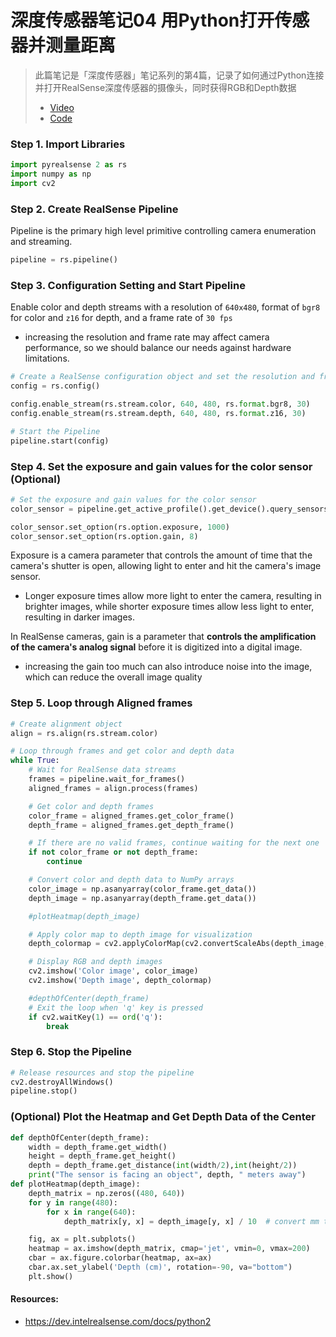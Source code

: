 # 深度传感器笔记04 用Python打开传感器并测量距离
> 此篇笔记是「深度传感器」笔记系列的第4篇，记录了如何通过Python连接并打开RealSense深度传感器的摄像头，同时获得RGB和Depth数据
> - [Video](https://youtu.be/6rwpmGlqzEE)
> - [Code](https://github.com/yiyangd/RGBD-Sensor-Notes/blob/main/04_ConnectRealSenseWithPython/setup.py)
### Step 1. Import Libraries
```py
import pyrealsense 2 as rs
import numpy as np
import cv2
```

### Step 2. Create RealSense Pipeline
Pipeline is the primary high level primitive controlling camera enumeration and streaming.
```py
pipeline = rs.pipeline()
```

### Step 3. Configuration Setting and Start Pipeline
Enable color and depth streams with a resolution of `640x480`, format of `bgr8` for color and `z16` for depth, and a frame rate of `30 fps`
- increasing the resolution and frame rate may affect camera performance, so we should balance our needs against hardware limitations.
```py
# Create a RealSense configuration object and set the resolution and frame rate
config = rs.config()

config.enable_stream(rs.stream.color, 640, 480, rs.format.bgr8, 30)
config.enable_stream(rs.stream.depth, 640, 480, rs.format.z16, 30)

# Start the Pipeline
pipeline.start(config)
```

### Step 4. Set the exposure and gain values for the color sensor (Optional)
```py
# Set the exposure and gain values for the color sensor
color_sensor = pipeline.get_active_profile().get_device().query_sensors()[1]

color_sensor.set_option(rs.option.exposure, 1000)
color_sensor.set_option(rs.option.gain, 8)
```
Exposure is a camera parameter that controls the amount of time that the camera's shutter is open, allowing light to enter and hit the camera's image sensor. 
- Longer exposure times allow more light to enter the camera, resulting in brighter images, while shorter exposure times allow less light to enter, resulting in darker images.

In RealSense cameras, gain is a parameter that **controls the amplification of the camera's analog signal** before it is digitized into a digital image.
- increasing the gain too much can also introduce noise into the image, which can reduce the overall image quality

### Step 5. Loop through Aligned frames
```py
# Create alignment object
align = rs.align(rs.stream.color)

# Loop through frames and get color and depth data
while True:
    # Wait for RealSense data streams
    frames = pipeline.wait_for_frames()
    aligned_frames = align.process(frames)

    # Get color and depth frames
    color_frame = aligned_frames.get_color_frame()
    depth_frame = aligned_frames.get_depth_frame()

    # If there are no valid frames, continue waiting for the next one
    if not color_frame or not depth_frame:
        continue

    # Convert color and depth data to NumPy arrays
    color_image = np.asanyarray(color_frame.get_data())
    depth_image = np.asanyarray(depth_frame.get_data())

    #plotHeatmap(depth_image)

    # Apply color map to depth image for visualization
    depth_colormap = cv2.applyColorMap(cv2.convertScaleAbs(depth_image, alpha=0.15), cv2.COLORMAP_JET)

    # Display RGB and depth images
    cv2.imshow('Color image', color_image)
    cv2.imshow('Depth image', depth_colormap)

    #depthOfCenter(depth_frame)
    # Exit the loop when 'q' key is pressed
    if cv2.waitKey(1) == ord('q'):
        break
```

### Step 6. Stop the Pipeline
```py
# Release resources and stop the pipeline
cv2.destroyAllWindows()
pipeline.stop()
```

### (Optional) Plot the Heatmap and Get Depth Data of the Center
```py
def depthOfCenter(depth_frame):
    width = depth_frame.get_width()
    height = depth_frame.get_height()
    depth = depth_frame.get_distance(int(width/2),int(height/2))
    print("The sensor is facing an object", depth, " meters away")
def plotHeatmap(depth_image):
    depth_matrix = np.zeros((480, 640))
    for y in range(480):
        for x in range(640):
            depth_matrix[y, x] = depth_image[y, x] / 10  # convert mm to cm

    fig, ax = plt.subplots()
    heatmap = ax.imshow(depth_matrix, cmap='jet', vmin=0, vmax=200)
    cbar = ax.figure.colorbar(heatmap, ax=ax)
    cbar.ax.set_ylabel('Depth (cm)', rotation=-90, va="bottom")
    plt.show()

```

#### Resources:
- https://dev.intelrealsense.com/docs/python2
